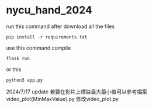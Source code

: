 # nycu_hand_2024

run this command after download all the files
```
pip install -r requirements.txt
```

use this command compile
```
flask run
```
or this
```
python3 app.py
```


2024/7/17 update 若要在影片上標註最大最小值可以參考檔案video_plot(MinMaxValue).py 修改video_plot.py
